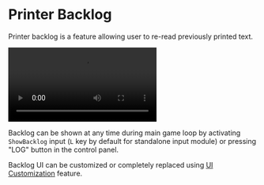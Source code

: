 # Printer Backlog

Printer backlog is a feature allowing user to re-read previously printed text. 

<video class="video" loop autoplay><source src="https://i.gyazo.com/4bde6752b676aa1acedb54d2af075ced.mp4" type="video/mp4"></video>

Backlog can be shown at any time during main game loop by activating `ShowBacklog` input (`L` key by default for standalone input module) or pressing "LOG" button in the control panel.

Backlog UI can be customized or completely replaced using [UI Customization](/guide/ui-customization.md) feature.
